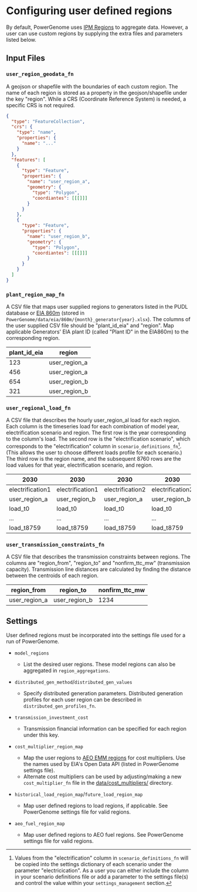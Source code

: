 # Configuring user defined regions

By default, PowerGenome uses [IPM Regions](https://github.com/PowerGenome/PowerGenome/wiki/Geospatial-Mappings#ipm-regions) to aggregate data.
However, a user can use custom regions by supplying the extra files and parameters listed below.

## Input Files

### `user_region_geodata_fn`

A geojson or shapefile with the boundaries of each custom region.
The name of each region is stored as a property in the geojson/shapefile under the key "region".
While a CRS (Coordinate Reference System) is needed, a specific CRS is not required.

```json
{
  "type": "FeatureCollection",
  "crs": {
    "type": "name",
    "properties": {
      "name": "..."
    }
  },
  "features": [
    {
      "type": "Feature",
      "properties": {
        "name": "user_region_a",
        "geometry": {
          "type": "Polygon",
          "coordiantes": [[[]]]
        }
      }
    },
    {
      "type": "Feature",
      "properties": {
        "name": "user_region_b",
        "geometry": {
          "type": "Polygon",
          "coordiantes": [[[]]]
        }
      }
    }
  ]
}
```

### `plant_region_map_fn`

A CSV file that maps user supplied regions to generators listed in the PUDL database or [EIA 860m](https://www.eia.gov/electricity/data/eia860m/) (stored in `PowerGenome/data/eia/860m/{month}_generator{year}.xlsx`).
The columns of the user supplied CSV file should be "plant_id_eia" and "region".
Map applicable Generators' EIA plant ID (called "Plant ID" in the EIA860m) to the corresponding region.

| plant_id_eia | region |
| -------------|--------|
|123           |user_region_a|
|456           |user_region_a|
|654           |user_region_b|
|321           |user_region_b|

### `user_regional_load_fn`

A CSV file that describes the hourly user_region_al load for each region.
Each column is the timeseries load for each combination of model year, electrification scenario and region.
The first row is the year corresponding to the column's load.
The second row is the "electrification scenario", which corresponds to the "electrification" column in `scenario_definitions_fn`[^1].
(This allows the user to choose different loads profile for each scenario.)
The third row is the region name, and the subsequent 8760 rows are the load values for that year, electrification scenario, and region.

|2030|2030|2030|2030|2040|2040|2040|2040|
|----|----|----|----|----|----|----|----|
|electrification1|electrification1|electrification2|electrification2|electrification1|electrification1|electrification2|electrification2|
|user_region_a|user_region_b|user_region_a|user_region_b|user_region_a|user_region_b|user_region_a|user_region_b|
|load_t0|load_t0|load_t0|load_t0|load_t0|load_t0|load_t0|load_t0|
|...|...|...|...|...|...|...|...|
|load_t8759|load_t8759|load_t8759|load_t8759|load_t8759|load_t8759|load_t8759|load_t8759|

### `user_transmission_constraints_fn`

A CSV file that describes the transmission constraints between regions.
The columns are "region_from", "region_to" and "nonfirm_ttc_mw" (transmission capacity).
Transmission line distances are calculated by finding the distance between the centroids of each region.

|region_from|region_to|nonfirm_ttc_mw|
|---|---|---|
|user_region_a|user_region_b|1234|

## Settings

User defined regions must be incorporated into the settings file used for a run of PowerGenome.

- `model_regions`

  - List the desired user regions. These model regions can also be aggregated in `region_aggregations`.

- `distributed_gen_method`/`distributed_gen_values`

  - Specify distributed generation parameters.
    Distributed generation profiles for each user region can be described in `distributed_gen_profiles_fn`.

- `transmission_investment_cost`

  - Transmission financial information can be specified for each region under this key.

- `cost_multiplier_region_map`

  - Map the user regions to [AEO EMM regions](https://github.com/PowerGenome/PowerGenome/wiki/Geospatial-Mappings#nems-emm-regions) for cost multipliers.
  Use the names used by EIA's Open Data API (listed in PowerGenome settings file).
  - Alternate cost multipliers can be used by adjusting/making a new `cost_multiplier_fn` file in the [data/cost_multipliers/](https://github.com/PowerGenome/PowerGenome/tree/master/data/cost_multipliers) directory.

- `historical_load_region_map`/`future_load_region_map`

  - Map user defined regions to load regions, if applicable.
    See PowerGenome settings file for valid regions.

- `aeo_fuel_region_map`
  - Map user defined regions to AEO fuel regions.
    See PowerGenome settings file for valid regions.

[^1]: Values from the "electrification" column in `scenario_definitions_fn` will be copied into the settings dictionary of each scenario under the parameter "electricication". As a user you can either include the column in your scenario definitions file or add a parameter to the settings file(s) and control the value within your `settings_management` section.
